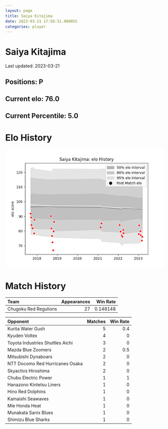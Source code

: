 ```yaml
---  
layout: page  
title: Saiya Kitajima  
date: 2023-03-21 17:56:51.080055  
categories: player  
---
```

# Saiya Kitajima


Last updated: 2023-03-21
## Positions: P

## Current elo: 76.0

## Current Percentile: 5.0

# Elo History


![elo history](history_SaiyaKitajima.png)
# Match History


| Team                  |   Appearances |   Win Rate |
|:----------------------|--------------:|-----------:|
| Chugoku Red Regulions |            27 |   0.148148 |

| Opponent                         |   Matches |   Win Rate |
|:---------------------------------|----------:|-----------:|
| Kurita Water Gush                |         5 |        0.4 |
| Kyuden Voltex                    |         4 |        0   |
| Toyota Industries Shuttles Aichi |         3 |        0   |
| Mazda Blue Zoomers               |         2 |        0.5 |
| Mitsubishi Dynaboars             |         2 |        0   |
| NTT Docomo Red Hurricanes Osaka  |         2 |        0   |
| Skyactivs Hiroshima              |         2 |        0   |
| Chubu Electric Power             |         1 |        1   |
| Hanazono Kintetsu Liners         |         1 |        0   |
| Hino Red Dolphins                |         1 |        0   |
| Kamaishi Seawaves                |         1 |        0   |
| Mie Honda Heat                   |         1 |        0   |
| Munakata Sanix Blues             |         1 |        0   |
| Shimizu Blue Sharks              |         1 |        0   |
